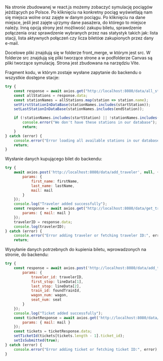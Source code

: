Na stronie zbudowanej w react.js możemy zobaczyć symulację pociągów jeżdżących po Polsce. Po kliknięciu na konkretny pociąg wyświetlają nam się miejsca wolne oraz zajęte w danym pociągu. 
Po kliknięciu na dane miejsce, jeśli jest zajęte ujrzymy dane pasażera, do którego to miejsce należy. Inną opcją strony jest możliwość zakupu biletu, sprawdzenie połączenia oraz sprawdzenie wybranych przez nas statystyk
takich jak: lista stacji, lista aktywnych połączeń czy licza biletóœ zakupionych przez dany e-mail.

Docelowe pliki znajdują się w folderze front_merge, w którym jest src. W folderze src znajdują się pliki tworzące strone a w podfolderze Canvas są pliki tworzące symulację.
Strona jest zbudowana na narzędziu Vite.


Fragment kodu, w którym zostaje wysłane zapytanie do backendu o wszystkie dostępne stacje:
```javascript
try {
    const response = await axios.get("http://localhost:8080/data/all_stations");
    const allStations = response.data;
    const stationNames = allStations.map(station => station.name);
    setFirstStationInDataBase(stationNames.includes(startStation));
    setLastStationInDataBase(stationNames.includes(endStation));

    if (!stationNames.includes(startStation) || !stationNames.includes(endStation)) {
        console.error("We don't have these stations in our database");
        return;
    }
} catch (error) {
    console.error("Error loading all available stations in our database", error);
    return;
}
```

Wysłanie danych kupującego bilet do backendu:
```javascript
try {
    await axios.post('http://localhost:8080/data/add_traveler', null, {
        params: {
            first_name: firstName,
            last_name: lastName,
            mail: mail
        }
    });
    console.log("Traveler added successfully");
    const response = await axios.get("http://localhost:8080/data/get_traveler_id_by_mail", {
        params: { mail: mail }
    });
    travelerID = response.data;
    console.log(travelerID);
} catch (error) {
    console.error("Error adding traveler or fetching traveler ID:", error);
    return;
```

Wysyłanie danych potrzebnych do kupienia biletu, wprowadzonych na stronie, do backendu:
```javascript
try {
    const response = await axios.post('http://localhost:8080/data/add_ticket', null, {
        params: {
            traveler_id: travelerID,
            first_stop: lineData[1],
            last_stop: lineData[2],
            train_id: foundTrainId,
            wagon_num: wagon,
            seat_num: seat
        }
    });
    console.log("Ticket added successfully");
    const ticketResponse = await axios.get('http://localhost:8080/data/tickets_by_mail', {
        params: { mail: mail }
    });
    const tickets = ticketResponse.data;
    setTicketId(tickets[tickets.length - 1].ticket_id);
    setIsSubmitted(true);
} catch (error) {
    console.error("Error adding ticket or fetching ticket ID:", error);
}
```